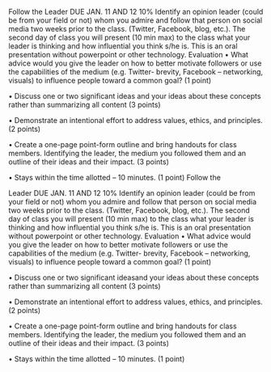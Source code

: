 Follow the Leader		DUE JAN. 11 AND 12				10%Identify an opinion leader \(could be from your field or not\) whom you admire and follow that person on social media two weeks prior to the class. \(Twitter, Facebook, blog, etc.\). The second day of class you will present \(10 min max\) to the class what your leader is thinking and how influential you think s/he is. This is an oral presentation without powerpoint or other technology.Evaluation•	What advice would you give the leader on how to better motivate followers or use the capabilities of the medium \(e.g. Twitter- brevity, Facebook – networking, visuals\) to influence people toward a common goal? \(1 point\)•	Discuss one or two significant ideas  and your ideas about these concepts rather than summarizing all content \(3 points\)•	Demonstrate an intentional effort to address values, ethics, and principles. \(2 points\)•	Create a one-page point-form outline and bring handouts for class members. Identifying the leader, the medium you followed them and an outline of their ideas and their impact. \(3 points\)•	Stays within the time allotted – 10 minutes. \(1 point\)Follow the 



Leader		DUE JAN. 11 AND 12				10%Identify an opinion leader \(could be from your field or not\) whom you admire and follow that person on social media two weeks prior to the class. \(Twitter, Facebook, blog, etc.\). The second day of class you will present \(10 min max\) to the class what your leader is thinking and how influential you think s/he is. This is an oral presentation without powerpoint or other technology.Evaluation•	What advice would you give the leader on how to better motivate followers or use the capabilities of the medium \(e.g. Twitter- brevity, Facebook – networking, visuals\) to influence people toward a common goal? \(1 point\)•	Discuss one or two significant ideasand your ideas about these concepts rather than summarizing all content \(3 points\)•	Demonstrate an intentional effort to address values, ethics, and principles. \(2 points\)•	Create a one-page point-form outline and bring handouts for class members. Identifying the leader, the medium you followed them and an outline of their ideas and their impact. \(3 points\)•	Stays within the time allotted – 10 minutes. \(1 point\)

